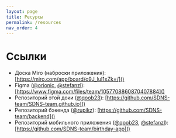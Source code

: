 ```yaml
---
layout: page
title: Ресурсы
permalink: /resources
nav_order: 4
---
```


# Ссылки

- Доска Miro (наброски приложения): [https://miro.com/app/board/o9J_luI1xZk=/]()
- Figma ([@orionic](https://github.com/orionic969), [@stefanzl](https://github.com/StefanZlobin)): [https://www.figma.com/files/team/1057708860870407884]() 
- Репозиторий этой доки ([@qoob23](https://github.com/qoob23)): [https://github.com/SDNS-team/SDNS-team.github.io]()
- Репозиторий бэкенда ([@rupikz](https://github.com/rupikz)): [https://github.com/SDNS-team/backend]()
- Репозиторий мобильного приложения ([@qoob23](https://github.com/qoob23), [@stefanzl](https://github.com/StefanZlobin)): [https://github.com/SDNS-team/birthday-app]()
